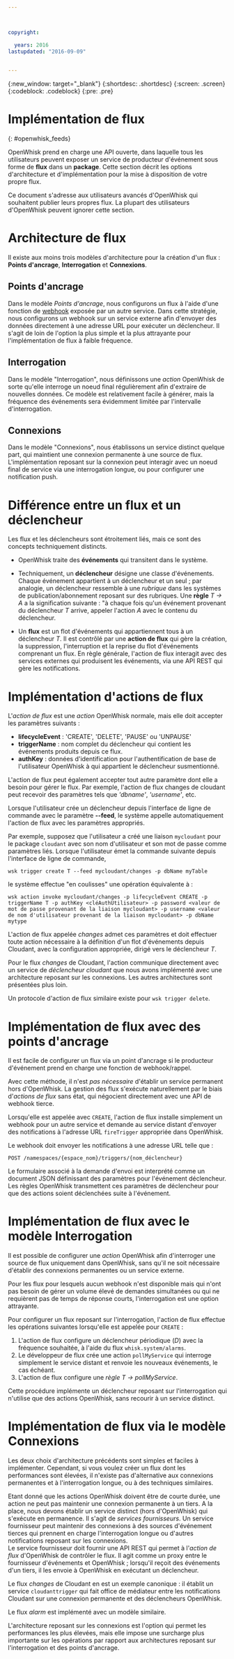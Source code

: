 ```yaml
---

 

copyright:

  years: 2016
lastupdated: "2016-09-09"
 

---
```


{:new_window: target="_blank"}
{:shortdesc: .shortdesc}
{:screen: .screen}
{:codeblock: .codeblock}
{:pre: .pre}

# Implémentation de flux
{: #openwhisk_feeds}

OpenWhisk prend en charge une API ouverte, dans laquelle tous les utilisateurs peuvent exposer un service de producteur
d'événement sous forme de **flux** dans un **package**.   Cette section décrit les options d'architecture et
d'implémentation pour la mise à disposition de votre propre flux.

Ce document s'adresse aux utilisateurs avancés d'OpenWhisk qui souhaitent publier leurs propres flux.  La plupart des utilisateurs d'OpenWhisk peuvent
ignorer cette section.

# Architecture de flux

Il existe aux moins trois modèles d'architecture pour la création d'un flux : **Points d'ancrage**,
**Interrogation** et
**Connexions**.

## Points d'ancrage
Dans le modèle *Points d'ancrage*, nous configurons un flux à l'aide d'une fonction de
[webhook](https://en.wikipedia.org/wiki/Webhook) exposée par un autre service.   Dans cette stratégie, nous configurons un webhook sur un
service externe afin d'envoyer des données directement à une adresse URL pour exécuter un déclencheur.  Il s'agit de loin de l'option la plus simple et la plus
attrayante pour l'implémentation de flux à faible fréquence.

## Interrogation
Dans le modèle "Interrogation", nous définissons une *action* OpenWhisk de sorte qu'elle interroge un noeud final régulièrement afin
d'extraire de nouvelles données.
Ce modèle est relativement facile à générer, mais la fréquence des événements sera évidemment limitée par l'intervalle
d'interrogation.

## Connexions
Dans le modèle "Connexions", nous établissons un service distinct quelque part, qui maintient une connexion permanente à une source de flux.    L'implémentation reposant sur la connexion peut interagir avec un noeud final de service via une interrogation longue, ou pour configurer une notification
push.


# Différence entre un flux et un déclencheur

Les flux et les déclencheurs sont étroitement liés, mais ce sont des concepts techniquement distincts.   

- OpenWhisk traite des **événements** qui transitent dans le système.

- Techniquement, un **déclencheur** désigne une classe d'événements.   Chaque événement appartient à un déclencheur et un
seul ; par analogie, un déclencheur ressemble à une *rubrique* dans les systèmes de publication/abonnement reposant sur des rubriques.    Une **règle** *T -> A* a la signification suivante : "à chaque fois qu'un événement provenant du déclencheur
*T* arrive, appeler l'action *A* avec le contenu du déclencheur.

- Un **flux** est un flot d'événements qui appartiennent tous à un déclencheur *T*. Il est contrôlé par une
**action de flux** qui gère la création, la suppression, l'interruption et la reprise du flot d'événements comprenant un flux.    En règle
générale, l'action de flux interagit avec des services externes qui produisent les événements, via une API REST qui gère les notifications.

#  Implémentation d'actions de flux

L'*action de flux* est une *action* OpenWhisk normale, mais elle doit accepter les paramètres suivants :
* **lifecycleEvent** : 'CREATE', 'DELETE', 'PAUSE' ou 'UNPAUSE'
* **triggerName** : nom complet du déclencheur qui contient les événements produits depuis ce flux.
* **authKey** : données d'identification pour l'authentification de base de l'utilisateur OpenWhisk à qui appartient le
déclencheur susmentionné.

L'action de flux peut également accepter tout autre paramètre dont elle a besoin pour gérer le flux.  Par exemple, l'action de flux changes de cloudant peut recevoir des paramètres tels que *'dbname'*, *'username'*, etc.

Lorsque l'utilisateur crée un déclencheur depuis l'interface de ligne de commande avec le paramètre **--feed**, le système appelle
automatiquement l'action de flux avec les paramètres appropriés.

Par exemple, supposez que l'utilisateur a créé une liaison `mycloudant` pour le package `cloudant` avec son nom
d'utilisateur et son mot de passe comme paramètres liés.  Lorsque l'utilisateur émet la commande suivante depuis l'interface de ligne de commande,

`wsk trigger create T --feed mycloudant/changes -p dbName myTable`

le système effectue "en coulisses" une opération équivalente à :

`wsk action invoke mycloudant/changes -p lifecycleEvent CREATE -p triggerName T -p authKey <cléAuthUtilisateur> -p password
<valeur de mot de passe provenant de la liaison mycloudant> -p username <valeur de nom d'utilisateur provenant de la liaison mycloudant> -p dbName
mytype`

L'action de flux appelée *changes* admet ces paramètres et doit effectuer toute action nécessaire à la définition d'un flot
d'événements depuis Cloudant, avec la configuration appropriée, dirigé vers le déclencheur *T*.    

Pour le flux *changes* de Cloudant, l'action communique directement avec un service de *déclencheur cloudant* que nous
avons implémenté avec une architecture reposant sur les connexions.   Les autres architectures sont présentées plus loin.

Un protocole d'action de flux similaire existe pour `wsk trigger delete`.    

# Implémentation de flux avec des points d'ancrage

Il est facile de configurer un flux via un point d'ancrage si le producteur d'événement prend en charge une fonction de webhook/rappel.

Avec cette méthode, il n'est *pas nécessaire* d'établir un service permanent hors d'OpenWhisk.  La gestion des flux s'exécute
naturellement par le biais d'*actions de flux* sans état, qui négocient directement avec une API de webhook tierce.

Lorsqu'elle est appelée avec `CREATE`, l'action de flux installe simplement un webhook pour un autre service et demande au service
distant d'envoyer des notifications à l'adresse URL `fireTrigger` appropriée dans OpenWhisk.

Le webhook doit envoyer les notifications à une adresse URL telle que :

`POST /namespaces/{espace_nom}/triggers/{nom_déclencheur}`

Le formulaire associé à la demande d'envoi est interprété comme un document JSON définissant des paramètres pour l'événement déclencheur.
Les règles OpenWhisk transmettent ces paramètres de déclencheur pour que des actions soient déclenchées suite à l'événement.

# Implémentation de flux avec le modèle Interrogation

Il est possible de configurer une *action* OpenWhisk afin d'interroger une source de flux uniquement dans OpenWhisk, sans
qu'il ne soit nécessaire d'établir des connexions permanentes ou un service externe.

Pour les flux pour lesquels aucun webhook n'est disponible mais qui n'ont pas besoin de gérer un volume élevé de demandes simultanées ou qui ne
requièrent pas de temps de réponse courts, l'interrogation est une option attrayante.

Pour configurer un flux reposant sur l'interrogation, l'action de flux effectue les opérations suivantes lorsqu'elle est appelée pour
`CREATE` :

1.   L'action de flux configure un déclencheur périodique (*D*) avec la fréquence souhaitée, à l'aide du flux
`whisk.system/alarms`.
2.   Le développeur de flux crée une action `pollMyService` qui interroge simplement le service distant et renvoie les nouveaux
événements, le cas échéant.
3.  L'action de flux configure une *règle* *T -> pollMyService*.

Cette procédure implémente un déclencheur reposant sur l'interrogation qui n'utilise que des actions OpenWhisk, sans recourir à un service
distinct.

# Implémentation de flux via le modèle Connexions

Les deux choix d'architecture précédents sont simples et faciles à implémenter. Cependant, si vous voulez créer un flux dont les performances
sont élevées, il n'existe pas d'alternative aux connexions permanentes et à l'interrogation longue, ou à des techniques similaires.

Etant donné que les actions OpenWhisk doivent être de courte durée, une action ne peut pas maintenir une connexion permanente à un tiers. A la
place, nous devons établir un service distinct (hors d'OpenWhisk) qui s'exécute en permanence.   Il s'agit de *services fournisseurs*.  Un
service fournisseur peut maintenir des connexions à des sources d'événement tierces qui prennent en charge l'interrogation longue ou d'autres notifications
reposant sur les connexions.   
Le service fournisseur doit fournir une API REST qui permet à l'*action de flux* d'OpenWhisk de contrôler le flux.   Il agit comme un proxy
entre le fournisseur d'événements et OpenWhisk ; lorsqu'il reçoit des événements d'un tiers, il les envoie à OpenWhisk en exécutant un déclencheur.

Le flux *changes* de Cloudant en est un exemple canonique : il établit un service `cloudanttrigger` qui
fait office de médiateur entre les notifications Cloudant sur une connexion permanente et des déclencheurs OpenWhisk.

Le flux *alarm* est implémenté avec un modèle similaire.

L'architecture reposant sur les connexions est l'option qui permet les performances les plus élevées, mais elle impose une surcharge plus importante
sur les opérations par rapport aux architectures reposant sur l'interrogation et des points d'ancrage.   
